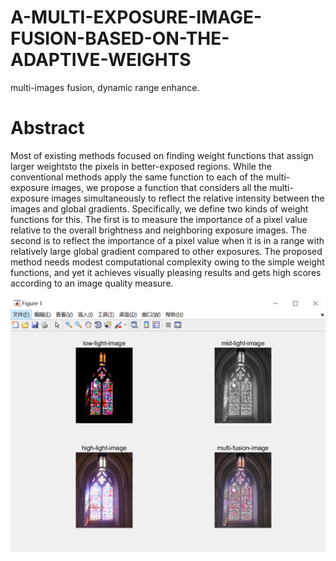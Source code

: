 # A-MULTI-EXPOSURE-IMAGE-FUSION-BASED-ON-THE-ADAPTIVE-WEIGHTS
multi-images fusion, dynamic range enhance.

# Abstract
Most of existing methods focused on finding weight functions that assign larger weightsto the pixels in better-exposed regions. While the conventional methods
apply the same function to each of the multi-exposure images, we propose a function that considers all the multi-exposure images simultaneously to reflect the
relative intensity between the images and global gradients. Specifically, we define two kinds of weight functions for this. The first is to measure the 
importance of a pixel value relative to the overall brightness and neighboring exposure images. The second is to reflect the importance of a pixel value when
it is in a range with relatively large global gradient compared to other exposures. The proposed method needs modest computational complexity owing to the 
simple weight functions, and yet it achieves visually pleasing results and gets high scores according to an image quality measure.

![image](https://github.com/oraclBH/A-MULTI-EXPOSURE-IMAGE-FUSION-BASED-ON-THE-ADAPTIVE-WEIGHTS/blob/main/deal-image.png)
